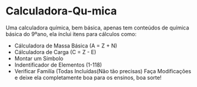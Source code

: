 # Calculadora-Qu-mica
Uma calculadora química, bem básica, apenas tem conteúdos de química básica do 9ºano, ela ínclui itens para cálculos como:
- Cálculadora de Massa Básica (A = Z + N)
- Cálculadora de Carga (C = Z - E)
- Montar um Símbolo 
- Indentificador de Elementos (1-118)
- Verificar Familía (Todas Incluídas(Não tão precisas)
Faça Modificações e deixe ela completamente boa para os ensinos, boa sorte!
